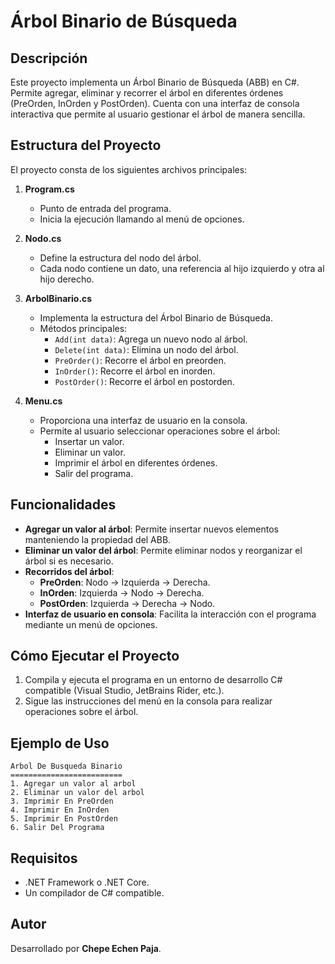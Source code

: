 # Árbol Binario de Búsqueda

## Descripción
Este proyecto implementa un Árbol Binario de Búsqueda (ABB) en C#. Permite agregar, eliminar y recorrer el árbol en diferentes órdenes (PreOrden, InOrden y PostOrden). Cuenta con una interfaz de consola interactiva que permite al usuario gestionar el árbol de manera sencilla.

## Estructura del Proyecto
El proyecto consta de los siguientes archivos principales:

1. **Program.cs**
   - Punto de entrada del programa.
   - Inicia la ejecución llamando al menú de opciones.

2. **Nodo.cs**
   - Define la estructura del nodo del árbol.
   - Cada nodo contiene un dato, una referencia al hijo izquierdo y otra al hijo derecho.

3. **ArbolBinario.cs**
   - Implementa la estructura del Árbol Binario de Búsqueda.
   - Métodos principales:
     - `Add(int data)`: Agrega un nuevo nodo al árbol.
     - `Delete(int data)`: Elimina un nodo del árbol.
     - `PreOrder()`: Recorre el árbol en preorden.
     - `InOrder()`: Recorre el árbol en inorden.
     - `PostOrder()`: Recorre el árbol en postorden.

4. **Menu.cs**
   - Proporciona una interfaz de usuario en la consola.
   - Permite al usuario seleccionar operaciones sobre el árbol:
     - Insertar un valor.
     - Eliminar un valor.
     - Imprimir el árbol en diferentes órdenes.
     - Salir del programa.

## Funcionalidades
- **Agregar un valor al árbol**: Permite insertar nuevos elementos manteniendo la propiedad del ABB.
- **Eliminar un valor del árbol**: Permite eliminar nodos y reorganizar el árbol si es necesario.
- **Recorridos del árbol**:
  - **PreOrden**: Nodo → Izquierda → Derecha.
  - **InOrden**: Izquierda → Nodo → Derecha.
  - **PostOrden**: Izquierda → Derecha → Nodo.
- **Interfaz de usuario en consola**: Facilita la interacción con el programa mediante un menú de opciones.

## Cómo Ejecutar el Proyecto
1. Compila y ejecuta el programa en un entorno de desarrollo C# compatible (Visual Studio, JetBrains Rider, etc.).
2. Sigue las instrucciones del menú en la consola para realizar operaciones sobre el árbol.

## Ejemplo de Uso
```
Arbol De Busqueda Binario
=========================
1. Agregar un valor al arbol
2. Eliminar un valor del arbol
3. Imprimir En PreOrden
4. Imprimir En InOrden
5. Imprimir En PostOrden
6. Salir Del Programa
```

## Requisitos
- .NET Framework o .NET Core.
- Un compilador de C# compatible.

## Autor
Desarrollado por **Chepe Echen Paja**.
